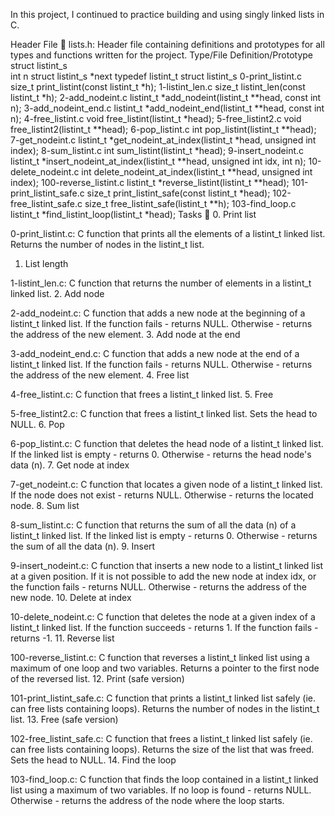 In this project, I continued to practice building and using singly linked lists in C.

Header File 📁
lists.h: Header file containing definitions and prototypes for all types and functions written for the project.
Type/File	Definition/Prototype
struct listint_s	
int n
struct listint_s *next
typedef listint_t	struct listint_s
0-print_listint.c	size_t print_listint(const listint_t *h);
1-listint_len.c	size_t listint_len(const listint_t *h);
2-add_nodeint.c	listint_t *add_nodeint(listint_t **head, const int n);
3-add_nodeint_end.c	listint_t *add_nodeint_end(listint_t **head, const int n);
4-free_listint.c	void free_listint(listint_t *head);
5-free_listint2.c	void free_listint2(listint_t **head);
6-pop_listint.c	int pop_listint(listint_t **head);
7-get_nodeint.c	listint_t *get_nodeint_at_index(listint_t *head, unsigned int index);
8-sum_listint.c	int sum_listint(listint_t *head);
9-insert_nodeint.c	listint_t *insert_nodeint_at_index(listint_t **head, unsigned int idx, int n);
10-delete_nodeint.c	int delete_nodeint_at_index(listint_t **head, unsigned int index);
100-reverse_listint.c	listint_t *reverse_listint(listint_t **head);
101-print_listint_safe.c	size_t print_listint_safe(const listint_t *head);
102-free_listint_safe.c	size_t free_listint_safe(listint_t **h);
103-find_loop.c	listint_t *find_listint_loop(listint_t *head);
Tasks 📃
0. Print list

0-print_listint.c: C function that prints all the elements of a listint_t linked list.
Returns the number of nodes in the listint_t list.
1. List length

1-listint_len.c: C function that returns the number of elements in a listint_t linked list.
2. Add node

2-add_nodeint.c: C function that adds a new node at the beginning of a listint_t linked list.
If the function fails - returns NULL.
Otherwise - returns the address of the new element.
3. Add node at the end

3-add_nodeint_end.c: C function that adds a new node at the end of a listint_t linked list.
If the function fails - returns NULL.
Otherwise - returns the address of the new element.
4. Free list

4-free_listint.c: C function that frees a listint_t linked list.
5. Free

5-free_listint2.c: C function that frees a listint_t linked list.
Sets the head to NULL.
6. Pop

6-pop_listint.c: C function that deletes the head node of a listint_t linked list.
If the linked list is empty - returns 0.
Otherwise - returns the head node's data (n).
7. Get node at index

7-get_nodeint.c: C function that locates a given node of a listint_t linked list.
If the node does not exist - returns NULL.
Otherwise - returns the located node.
8. Sum list

8-sum_listint.c: C function that returns the sum of all the data (n) of a listint_t linked list.
If the linked list is empty - returns 0.
Otherwise - returns the sum of all the data (n).
9. Insert

9-insert_nodeint.c: C function that inserts a new node to a listint_t linked list at a given position.
If it is not possible to add the new node at index idx, or the function fails - returns NULL.
Otherwise - returns the address of the new node.
10. Delete at index

10-delete_nodeint.c: C function that deletes the node at a given index of a listint_t linked list.
If the function succeeds - returns 1.
If the function fails - returns -1.
11. Reverse list

100-reverse_listint.c: C function that reverses a listint_t linked list using a maximum of one loop and two variables.
Returns a pointer to the first node of the reversed list.
12. Print (safe version)

101-print_listint_safe.c: C function that prints a listint_t linked list safely (ie. can free lists containing loops).
Returns the number of nodes in the listint_t list.
13. Free (safe version)

102-free_listint_safe.c: C function that frees a listint_t linked list safely (ie. can free lists containing loops).
Returns the size of the list that was freed.
Sets the head to NULL.
14. Find the loop

103-find_loop.c: C function that finds the loop contained in a listint_t linked list using a maximum of two variables.
If no loop is found - returns NULL.
Otherwise - returns the address of the node where the loop starts.
